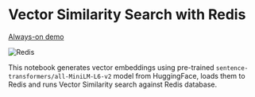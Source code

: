 # Vector Similarity Search with Redis

[Always-on demo](https://antonum-redis-vss-streamlit-streamlit-app-p4z5th.streamlit.app/)

![Redis](https://redis.io/wp-content/uploads/2024/04/Logotype.svg?auto=webp&quality=85,75&width=120)

This notebook generates vector embeddings using pre-trained `sentence-transformers/all-MiniLM-L6-v2` model from HuggingFace, loads them to Redis and runs Vector Similarity search against Redis database. 